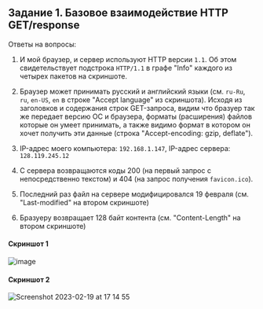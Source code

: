 ## Задание 1. Базовое взаимодействие HTTP GET/response

Ответы на вопросы:

1. И мой браузер, и сервер используют HTTP версии `1.1`. Об этом свидетельствует подстрока `HTTP/1.1` в графе "Info" каждого из четырех пакетов на скриншоте.

2. Браузер может принимать русский и английский языки (см. `ru-Ru`, `ru`, `en-US`, `en` в строке "Accept language" из скриншота).
Исходя из заголовков и содержания строк GET-запроса, видим что бразуер так же передает версию ОС и браузера, форматы (расширения) файлов которые он умеет принимать, а также
видимо формат в котором он хочет получить эти данные (строка "Accept-encoding: gzip, deflate").

3. IP-адрес моего компьютера: `192.168.1.147`, IP-адрес сервера: `128.119.245.12`

4. С сервера возвращаются коды 200 (на первый запрос с непосредственно текстом) и 404 (на запрос получения `favicon.ico`).

5. Последний раз файл на сервере модифицировался 19 февраля (см. "Last-modified" на втором скриншоте)

6. Бразуеру возвращает 128 байт контента (см. "Content-Length" на втором скриншоте)

#### Скриншот 1
![image](https://user-images.githubusercontent.com/65076429/219953781-e196b529-7ae2-4e01-9bd6-5056b300d51d.png)

#### Скриншот 2
![Screenshot 2023-02-19 at 17 14 55](https://user-images.githubusercontent.com/65076429/219953811-7d4eeb76-1010-432a-9c1b-cce9050e114b.png)
